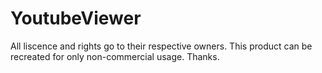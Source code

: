 # YoutubeViewer

All liscence and rights go to their respective owners.
This product can be recreated for only non-commercial usage.
Thanks.